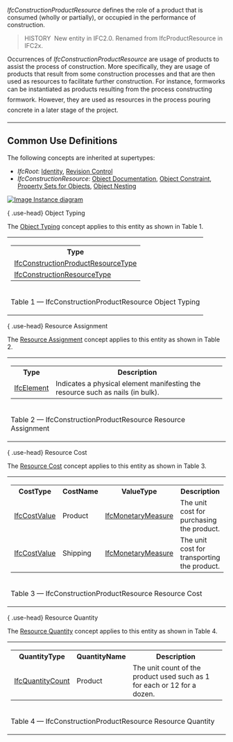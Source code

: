 ﻿_IfcConstructionProductResource_ defines the role of a product that is consumed (wholly or partially), or occupied in the performance of construction.

> HISTORY&nbsp; New entity in IFC2.0. Renamed from IfcProductResource in IFC2x.

Occurrences of _IfcConstructionProductResource_ are usage of products to assist the process of construction. More specifically, they are usage of products that result from some construction processes and that are then used as resources to facilitate further construction. For instance, formworks can be instantiated as products resulting from the process &#145;constructing formwork&#146;. However, they are used as resources in the process &#145;pouring concrete&#146; in a later stage of the project.

___
## Common Use Definitions
The following concepts are inherited at supertypes:

* _IfcRoot_: [Identity](../../templates/identity.htm), [Revision Control](../../templates/revision-control.htm)
* _IfcConstructionResource_: [Object Documentation](../../templates/object-documentation.htm), [Object Constraint](../../templates/object-constraint.htm), [Property Sets for Objects](../../templates/property-sets-for-objects.htm), [Object Nesting](../../templates/object-nesting.htm)

[![Image](../../../img/diagram.png)&nbsp;Instance diagram](../../../annex/annex-d/common-use-definitions/ifcconstructionproductresource.htm)

{ .use-head}
Object Typing

The [Object Typing](../../templates/object-typing.htm) concept applies to this entity as shown in Table 1.

<table>
<tr><td>
<table class="gridtable">
<tr><th><b>Type</b></th></tr>
<tr><td><a href="../../ifcconstructionmgmtdomain/lexical/ifcconstructionproductresourcetype.htm">IfcConstructionProductResourceType</a></td></tr>
<tr><td><a href="../../ifcconstructionmgmtdomain/lexical/ifcconstructionresourcetype.htm">IfcConstructionResourceType</a></td></tr>
</table>
</td></tr>
<tr><td><p class="table">Table 1 &mdash; IfcConstructionProductResource Object Typing</p></td></tr></table>

  
  
{ .use-head}
Resource Assignment

The [Resource Assignment](../../templates/resource-assignment.htm) concept applies to this entity as shown in Table 2.

<table>
<tr><td>
<table class="gridtable">
<tr><th><b>Type</b></th><th><b>Description</b></th></tr>
<tr><td><a href="../../ifcproductextension/lexical/ifcelement.htm">IfcElement</a></td><td>Indicates a physical element manifesting the resource such as nails (in bulk).</td></tr>
</table>
</td></tr>
<tr><td><p class="table">Table 2 &mdash; IfcConstructionProductResource Resource Assignment</p></td></tr></table>

  
  
{ .use-head}
Resource Cost

The [Resource Cost](../../templates/resource-cost.htm) concept applies to this entity as shown in Table 3.

<table>
<tr><td>
<table class="gridtable">
<tr><th><b>CostType</b></th><th><b>CostName</b></th><th><b>ValueType</b></th><th><b>Description</b></th></tr>
<tr><td><a href="../../ifccostresource/lexical/ifccostvalue.htm">IfcCostValue</a></td><td>Product</td><td><a href="../../ifcmeasureresource/lexical/ifcmonetarymeasure.htm">IfcMonetaryMeasure</a></td><td>The unit cost for purchasing the product.</td></tr>
<tr><td><a href="../../ifccostresource/lexical/ifccostvalue.htm">IfcCostValue</a></td><td>Shipping</td><td><a href="../../ifcmeasureresource/lexical/ifcmonetarymeasure.htm">IfcMonetaryMeasure</a></td><td>The unit cost for transporting the product.</td></tr>
</table>
</td></tr>
<tr><td><p class="table">Table 3 &mdash; IfcConstructionProductResource Resource Cost</p></td></tr></table>

  
  
{ .use-head}
Resource Quantity

The [Resource Quantity](../../templates/resource-quantity.htm) concept applies to this entity as shown in Table 4.

<table>
<tr><td>
<table class="gridtable">
<tr><th><b>QuantityType</b></th><th><b>QuantityName</b></th><th><b>Description</b></th></tr>
<tr><td><a href="../../ifcquantityresource/lexical/ifcquantitycount.htm">IfcQuantityCount</a></td><td>Product</td><td>The unit count of the product used such as 1 for each or 12 for a dozen.</td></tr>
</table>
</td></tr>
<tr><td><p class="table">Table 4 &mdash; IfcConstructionProductResource Resource Quantity</p></td></tr></table>